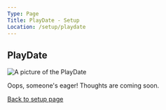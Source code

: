 ```yaml
---
Type: Page
Title: PlayDate - Setup
Location: /setup/playdate
---
```


## PlayDate

<div class="img-container-wide"> <img alt="A picture of the PlayDate" src="https://static-fastly.play.date/static/images/nowebgl-device.ad6b6e50dbd0.png"> </div>

Oops, someone's eager! Thoughts are coming soon.

[Back to setup page](/setup)
